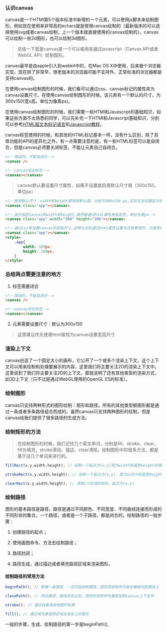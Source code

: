 ### 认识canvas

canvas是一个HTMl第5个版本标准中新增的一个元素，可以使用js脚本来绘制图形。例如现在使用率非常高的echars就是使用canvas绘制的（最新版本的可以选择使用svg或者canvas绘制，上一个版本就直接使用的canvas绘制的）。canvas可以绘制一些2d图形，也可以绘制3d图形。

> 总结一下就是canvas是一个可以被用来通过javascript（Canvas API或者WebGL API）绘制图形。

canvas最早是由apple引入到webkit中的，在Mac OS X中使用，后来被个浏览器实现，现在除了非常早、很老版本的浏览器可能不支持外，正常标准的浏览器都是支持canvas的。

在使用canvas绘制图形的时候，我们看可以通过css、canvas标记的属性来为canvas设置尺寸。在使用canvas绘制图形的时候，该元素有一个默认的尺寸，为300x150(宽x高，单位为像素px)。

在使用canvas绘制图形的时候，我们需要一些HTMl和Javascript的基础知识，如果这些方面不太熟悉的同学，可以先补充一下HTMl和Javascript基础知识，分别可以参考[HTML超文本标记语言](https://developer.mozilla.org/zh-CN/docs/Web/HTML)和[Javascript教程](https://developer.mozilla.org/zh-CN/docs/Web/JavaScript)。

canvas标签使用的时候，和其他的HTML标记基本一样，没有什么区别，除了具体功能的API的差异化之外，有一点需要注意的是，有一些HTML标签可以是自闭合，但是canvas必须要关闭标签，不能让元素自己自闭合。

```html
<!--错误的，不能自闭合-->
<canvas />

<!--canvas闭合标签-->
<canvas></canvas>
```

> canvas默认要设置尺寸属性，如果不设置就启用默认尺寸值（300x150，单位px）

```html
<!--使用默认尺寸：width和height都使用默认值，分别为300x150 px,实际在浏览器显示的时候，可能是375x187.5，也可能是其他设置的缩放比例和默认设置的值的等比例缩放的值-->
<canvas class="app"></canvas>

<!--显示指定canvas的width和height,虽然是通过html属性来指定的，单位也是px-->
<canvas class="app" width="300" height="200"></canvas>

<!--通过css来设置canvas的初始尺寸,这种方式和通过html属性设置方式效果相同，只是表现和结构分离了，代码更容易维护，可读性更高了-->
<canvas class="app"></canvas>
<style>
    .app{
        width: 320px;
        height: 160px;
    }
</style>
```

### 总结两点需要注意的地方

1. 标签需要闭合
   
```html
<!--错误的，不能自闭合-->
<canvas />

<!--canvas闭合标签-->
<canvas></canvas>
```

2. 元素需要设置尺寸：默认为300x150

> 这里建议优先使用html属性为canvas设置宽高尺寸

### 渲染上下文

canvas创造了一个固定大小的画布，它公开了一个或多个渲染上下文，这个上下文可以用来绘制和处理要展示的内容，这里我们将主要关注2D的渲染上下文中。这里说到了我们将主要关注2D的上下文，那就说明了还有其他类型的渲染方式，如3D上下文（只不过是通过WebGL使用的OpenGL ES的标准）。

### 绘制图形

canvas只支持两种形式的图形绘制：矩形和路径。所有的其他类型额图形都是通过一条或者多条路径组合而成的。虽然canvas只支持两种图形的绘制，但是canvas给我们提供了很多路径的生成方法。


### 绘制矩形的方法

> 在绘制图形的时候，我们记住几个英文单词，分别是fill、stroke、clear，fill为填充，stroke滑动、描边，clear清除。绘制图形中的很多方法，都是基于这几个单词来进行的。

```javascript
fillRect(x,y,width,height); // 绘制一个起点为(x,y)宽为width和高危height的填充矩形

strokeRect(x,y,width,height); // 绘制一个起点为(x,y)、宽为width和高危height的描边矩形

clearRect(x,y,width,height); // 清除1个区域的矩形，起点为(x,y)
```

### 绘制路径

图形的基本路径是路径，路径是通过不同颜色、不同宽度、不同曲线连接而形成的不同形状的集合。一个路径，或者是一个子路径，都是闭合的。绘制路径的一般步骤：

1. 创建路径的起点；

2. 使用画图命令、方法去绘制路径；

3. 路径封闭；

4. 路径生成，通过描边或者填充路径区域来渲染图形。

#### 绘制路径的常用方法

```javascript
beginPath(); // 新建一条路径，一旦开始绘制路径，图形的绘制命令就会被指向到路径上

closePath(); // 闭合路径，路径闭合之后，图形的绘制命令重新回到canvas上下文中

stroke(); // 通过线条来绘制图形轮廓

fill(); // 通过填充路径的区域生成实心的图形
```

一般的步骤，生成、绘制路径的第一步是beginPath(),
